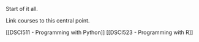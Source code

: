 
Start of it all.

Link courses to this central point.

[[DSCI511 - Programming with Python]]
[[DSCI523 - Programming with R]]